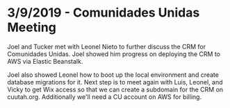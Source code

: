 # 3/9/2019 - Comunidades Unidas Meeting

Joel and Tucker met with Leonel Nieto to further discuss the CRM for Comunidades Unidas. Joel showed him progress on deploying the CRM to AWS via Elastic Beanstalk.

Joel also showed Leonel how to boot up the local environment and create database migrations for it. Next step is to meet again with Luis, Leonel, and Vicky to get Wix access so that we can create a subdomain for the CRM on cuutah.org. Additionally we'll need a CU account on AWS for billing.